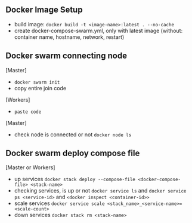 Docker Image Setup
---
- build image: `docker build -t <image-name>:latest . --no-cache`
- create docker-compose-swarm.yml, only with latest image (without: container name, hostname, network, restart)



Docker swarm connecting node
---
[Master]
- `docker swarm init`
- copy entire join code

[Workers]
- `paste code`

[Master]
- check node is connected or not `docker node ls`



Docker swarm deploy compose file
---
[Master or Workers]
- up services `docker stack deploy --compose-file <docker-compose-file> <stack-name>`
- checking services, is up or not `docker service ls` and `docker service ps <service-id>` and `<docker inspect <container-id>>`
- scale services `docker service scale <stack_name>_<service-name>=<scale-count>`
- down services `docker stack rm <stack-name>`
